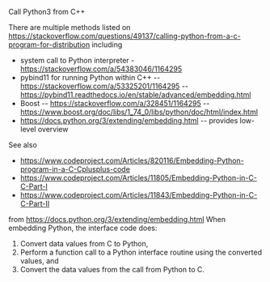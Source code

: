 
Call Python3 from C++

There are multiple methods listed on
https://stackoverflow.com/questions/49137/calling-python-from-a-c-program-for-distribution
including
* system call to Python interpreter - https://stackoverflow.com/a/54383046/1164295
* pybind11 for running Python within C++ -- https://stackoverflow.com/a/53325201/1164295 -- https://pybind11.readthedocs.io/en/stable/advanced/embedding.html
* Boost -- https://stackoverflow.com/a/328451/1164295 -- https://www.boost.org/doc/libs/1_74_0/libs/python/doc/html/index.html
* https://docs.python.org/3/extending/embedding.html -- provides low-level overview


See also
* https://www.codeproject.com/Articles/820116/Embedding-Python-program-in-a-C-Cplusplus-code
* https://www.codeproject.com/Articles/11805/Embedding-Python-in-C-C-Part-I
* https://www.codeproject.com/Articles/11843/Embedding-Python-in-C-C-Part-II 


from https://docs.python.org/3/extending/embedding.html
When embedding Python, the interface code does:
1. Convert data values from C to Python,
1. Perform a function call to a Python interface routine using the converted values, and
1. Convert the data values from the call from Python to C.

